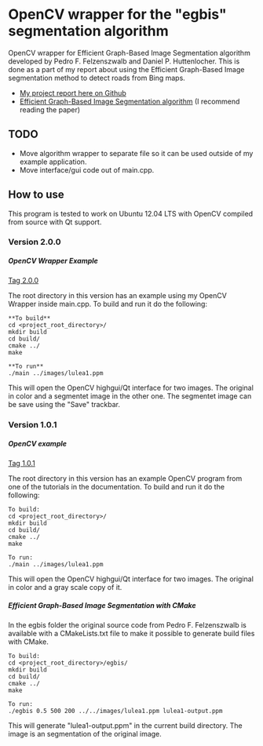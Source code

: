 OpenCV wrapper for the "egbis" segmentation algorithm
=====================================================
OpenCV wrapper for Efficient Graph-Based Image Segmentation algorithm developed
by Pedro F. Felzenszwalb and Daniel P. Huttenlocher. This is done as a part of my report about using the Efficient
Graph-Based Image segmentation method to detect roads from Bing maps.

* [My project report here on
  Github](https://github.com/christofferholmstedt/maa507-report-mathematics-behind-internet)
* [Efficient Graph-Based Image Segmentation
  algorithm](http://cs.brown.edu/~pff/segment/) (I recommend reading the paper)

TODO
----
* Move algorithm wrapper to separate file so it can be used outside of my
  example application.
* Move interface/gui code out of main.cpp.

How to use
----------
This program is tested to work on Ubuntu 12.04 LTS with OpenCV compiled from
source with Qt support.

### Version 2.0.0
##### OpenCV Wrapper Example
[Tag
2.0.0](https://github.com/christofferholmstedt/opencv-wrapper-egbis/tree/2.0.0)

The root directory in this version has an example using my OpenCV Wrapper
inside main.cpp. To build and run it do the following:

    **To build**
    cd <project_root_directory>/
    mkdir build
    cd build/
    cmake ../
    make

    **To run**
    ./main ../images/lulea1.ppm

This will open the OpenCV highgui/Qt interface for two images. The original
in color and a segmentet image in the other one. The segmentet image can
be save using the "Save" trackbar.

### Version 1.0.1
##### OpenCV example
[Tag
1.0.1](https://github.com/christofferholmstedt/opencv-wrapper-egbis/tree/1.0.1)

The root directory in this version has an example OpenCV program from one of
the tutorials in the documentation. To build and run it do the following:

    To build:
    cd <project_root_directory>/
    mkdir build
    cd build/
    cmake ../
    make

    To run:
    ./main ../images/lulea1.ppm

This will open the OpenCV highgui/Qt interface for two images. The original
in color and a gray scale copy of it.

##### Efficient Graph-Based Image Segmentation with CMake
In the egbis folder the original source code from Pedro F. Felzenszwalb is
available with a CMakeLists.txt file to make it possible to generate build
files with CMake.

    To build:
    cd <project_root_directory>/egbis/
    mkdir build
    cd build/
    cmake ../
    make

    To run:
    ./egbis 0.5 500 200 ../../images/lulea1.ppm lulea1-output.ppm

This will generate "lulea1-output.ppm" in the current build directory. The
image is an segmentation of the original image.
